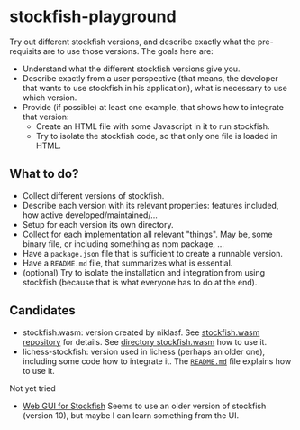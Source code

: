 # stockfish-playground

Try out different stockfish versions, and describe exactly what the pre-requisits are to use those versions. The goals here are:

* Understand what the different stockfish versions give you.
* Describe exactly from a user perspective (that means, the developer that wants to use stockfish in his application), what is necessary to use which version.
* Provide (if possible) at least one example, that shows how to integrate that version:
  * Create an HTML file with some Javascript in it to run stockfish.
  * Try to isolate the stockfish code, so that only one file is loaded in HTML.

## What to do?

* Collect different versions of stockfish.
* Describe each version with its relevant properties: features included, how active developed/maintained/...
* Setup for each version its own directory.
* Collect for each implementation all relevant "things". May be, some binary file, or including something as npm package, ...
* Have a `package.json` file that is sufficient to create a runnable version.
* Have a `README.md` file, that summarizes what is essential.
* (optional) Try to isolate the installation and integration from using stockfish (because that is what everyone has to do at the end).

## Candidates

* stockfish.wasm: version created by niklasf. See [stockfish.wasm repository](https://github.com/lichess-org/stockfish.wasm) for details. See [directory stockfish.wasm](stockfish.wasm) how to use it.
* lichess-stockfish: version used in lichess (perhaps an older one), including some code how to integrate it. The [`README.md`](lichess-stockfish/README.md) file explains how to use it.

Not yet tried

* [Web GUI for Stockfish](https://github.com/LabinatorSolutions/stockfish-chess-web-gui) Seems to use an older version of stockfish (version 10), but maybe I can learn something from the UI.
